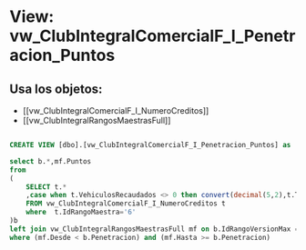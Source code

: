 # View: vw_ClubIntegralComercialF_I_Penetracion_Puntos

## Usa los objetos:
- [[vw_ClubIntegralComercialF_I_NumeroCreditos]]
- [[vw_ClubIntegralRangosMaestrasFull]]

```sql

CREATE VIEW [dbo].[vw_ClubIntegralComercialF_I_Penetracion_Puntos] as 

select b.*,mf.Puntos
from 
(
	SELECT t.*
	,case when t.VehiculosRecaudados <> 0 then convert(decimal(5,2),t.TotalCreditos) / convert(decimal(5,2),t.VehiculosRecaudados)*100 else 0 end as Penetracion
	FROM vw_ClubIntegralComercialF_I_NumeroCreditos t
	where  t.IdRangoMaestra='6'
)b
left join vw_ClubIntegralRangosMaestrasFull mf on b.IdRangoVersionMax = mf.IdRangoVersion
where (mf.Desde < b.Penetracion) and (mf.Hasta >= b.Penetracion)

```
